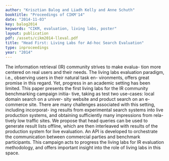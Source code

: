 ```yaml
---
author: "Krisztian Balog and Liadh Kelly and Anne Schuth"
booktitle: "Proceedings of CIKM'14"
date: "2014-11-03"
key: balog2014
keywords: "CIKM, evaluation, living labs, poster"
layout: publication
pdf: /assets/cikm2014-lleval.pdf
title: "Head First: Living Labs for Ad-hoc Search Evaluation"
type: inproceedings
year: "2014"
---
```


The information retrieval (IR) community strives to make evalua- tion more centered on real users and their needs. The living labs evaluation paradigm, i.e., observing users in their natural task en- vironments, offers great promise in this regard. Yet, progress in an academic setting has been limited. This paper presents the first living labs for the IR community benchmarking campaign initia- tive, taking as test two use-cases: local domain search on a univer- sity website and product search on an e-commerce site. There are many challenges associated with this setting, including incorporat- ing results from experimental search systems into live production systems, and obtaining sufficiently many impressions from rela- tively low traffic sites. We propose that head queries can be used to generate result lists offline, which are then interleaved with results of the production system for live evaluation. An API is developed to orchestrate the communication between commercial parties and benchmark participants. This campaign acts to progress the living labs for IR evaluation methodology, and offers important insight into the role of living labs in this space.
